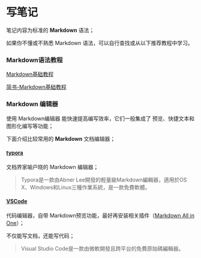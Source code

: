 # 写笔记

笔记内容为标准的 **Markdown** 语法；

如果你不懂或不熟悉 Markdown 语法，可以自行查找或从以下推荐教程中学习。

### Markdown语法教程

[Markdown基础教程](https://markdown.com.cn/basic-syntax/)

[简书-Markdown基础教程](https://www.jianshu.com/p/335db5716248)

### Markdown 编辑器

使用 Markdown编辑器 能快速提高编写效率，它们一般集成了 预览、快捷文本和图形化编写等功能；

下面介绍比较常用的 **Markdown** 文档编辑器；

#### [typora](https://typora.io/)

文档界家喻户晓的 Markdown 编辑器；

> Typora是一款由Abner Lee開發的輕量級Markdown編輯器，適用於OS X、Windows和Linux三種作業系統，是一款免費軟體。

#### [VSCode](https://code.visualstudio.com/)

代码编辑器，自带 Markdown预览功能，最好再安装相关插件（[Markdown All in One](https://marketplace.visualstudio.com/items?itemName=yzhang.markdown-all-in-one)）；

不仅能写文档，还能写代码；

> Visual Studio Code是一款由微軟開發且跨平台的免費原始碼編輯器。